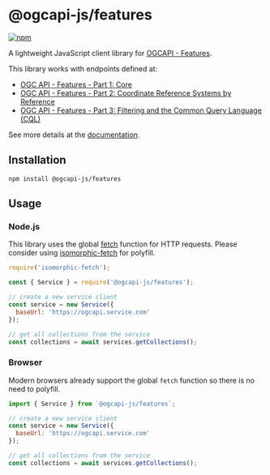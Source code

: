 # @ogcapi-js/features

[![npm](https://img.shields.io/npm/v/@ogcapi-js/features)](https://www.npmjs.com/package/@ogcapi-js/features)

A lightweight JavaScript client library for [OGCAPI - Features](https://github.com/opengeospatial/ogcapi-features).

This library works with endpoints defined at:
* [OGC API - Features - Part 1: Core](http://docs.opengeospatial.org/DRAFTS/17-069r2.html)
* [OGC API - Features - Part 2: Coordinate Reference Systems by Reference](http://docs.opengeospatial.org/is/18-058/18-058.html)
* [OGC API - Features - Part 3: Filtering and the Common Query Language (CQL)](http://docs.opengeospatial.org/is/18-058/18-058.html)

See more details at the [documentation](https://haoliangyu.github.io/ogcapi-js).

## Installation

```
npm install @ogcapi-js/features
```

## Usage

### Node.js

This library uses the global [fetch](https://fetch.spec.whatwg.org/) function for HTTP requests. Please consider using [isomorphic-fetch](https://www.npmjs.com/package/isomorphic-fetch) for polyfill.


``` javascript
require('isomorphic-fetch');

const { Service } = require('@ogcapi-js/features');

// create a new service client
const service = new Service({
  baseUrl: 'https://ogcapi.service.com'
});

// get all collections from the service
const collections = await services.getCollections();
```

### Browser

Modern browsers already support the global `fetch` function so there is no need to polyfill.

``` javascript
import { Service } from `@ogcapi-js/features`;

// create a new service client
const service = new Service({
  baseUrl: 'https://ogcapi.service.com'
});

// get all collections from the service
const collections = await services.getCollections();
```